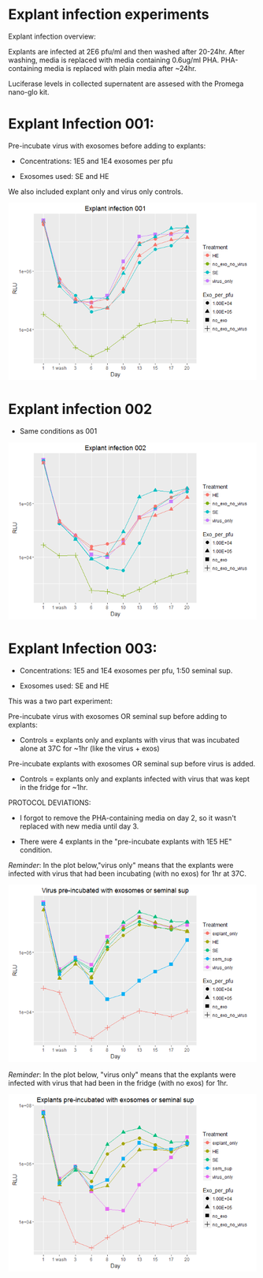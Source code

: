 Explant infection experiments
================

Explant infection overview:

Explants are infected at 2E6 pfu/ml and then washed after 20-24hr. After washing, media is replaced with media containing 0.6ug/ml PHA. PHA-containing media is replaced with plain media after ~24hr.

Luciferase levels in collected supernatent are assesed with the Promega nano-glo kit.

Explant Infection 001:
======================

Pre-incubate virus with exosomes before adding to explants:

-   Concentrations: 1E5 and 1E4 exosomes per pfu

-   Exosomes used: SE and HE

We also included explant only and virus only controls.

![](explant_infection_experiment_analysis_files/figure-markdown_github/infection%20001-1.png)

Explant infection 002
=====================

-   Same conditions as 001

![](explant_infection_experiment_analysis_files/figure-markdown_github/infection%20002-1.png)

Explant Infection 003:
======================

-   Concentrations: 1E5 and 1E4 exosomes per pfu, 1:50 seminal sup.

-   Exosomes used: SE and HE

This was a two part experiment:

Pre-incubate virus with exosomes OR seminal sup before adding to explants:

-   Controls = explants only and explants with virus that was incubated alone at 37C for ~1hr (like the virus + exos)

Pre-incubate explants with exosomes OR seminal sup before virus is added.

-   Controls = explants only and explants infected with virus that was kept in the fridge for ~1hr.

PROTOCOL DEVIATIONS:

-   I forgot to remove the PHA-containing media on day 2, so it wasn't replaced with new media until day 3.

-   There were 4 explants in the "pre-incubate explants with 1E5 HE" condition.

*Reminder*: In the plot below,"virus only" means that the explants were infected with virus that had been incubating (with no exos) for 1hr at 37C.

![](explant_infection_experiment_analysis_files/figure-markdown_github/plot%20virus+%20exo%20preinc-1.png)

*Reminder*: In the plot below, "virus only" means that the explants were infected with virus that had been in the fridge (with no exos) for 1hr.

![](explant_infection_experiment_analysis_files/figure-markdown_github/plot%20explant%20+%20exo%20preinc-1.png)
